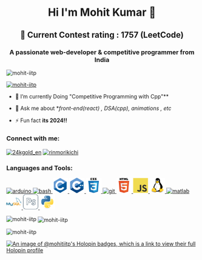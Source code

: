 <h1 align="center">Hi I'm Mohit Kumar 🚀</h1>
</hr>  

<h2 align="center" "> 🔭 Current Contest rating : 1757 (LeetCode)</h2>
</hr>
<h3 align="center">A passionate web-developer & competitive programmer from India</h3>



<p align="left"> <img src="https://komarev.com/ghpvc/?username=mohit-iitp&label=Profile%20views&color=b1bc62&style=flat" alt="mohit-iitp" /> </p>

<p align="left"> <a href="https://github.com/ryo-ma/github-profile-trophy"><img src="https://github-profile-trophy.vercel.app/?username=mohit-iitp" alt="mohit-iitp" /></a> </p>



- 🌱 I’m currently Doing "Competitive Programming with Cpp"**

- 💬 Ask me about **front-end(react) , DSA(cpp), animations , etc*

- ⚡ Fun fact **its 2024!!**

<h3 align="left">Connect with me:</h3>
<p align="left">
<a href="https://instagram.com/24kgold_en" target="blank"><img align="center" src="https://raw.githubusercontent.com/rahuldkjain/github-profile-readme-generator/master/src/images/icons/Social/instagram.svg" alt="24kgold_en" height="30" width="40" /></a>
<a href="https://www.leetcode.com/rinmorikichi" target="blank"><img align="center" src="https://raw.githubusercontent.com/rahuldkjain/github-profile-readme-generator/master/src/images/icons/Social/leet-code.svg" alt="rinmorikichi" height="30" width="40" /></a>
</p>

<h3 align="left">Languages and Tools:</h3>
<p align="left"> <a href="https://www.arduino.cc/" target="_blank" rel="noreferrer"> <img src="https://cdn.worldvectorlogo.com/logos/arduino-1.svg" alt="arduino" width="40" height="40"/> </a> <a href="https://www.gnu.org/software/bash/" target="_blank" rel="noreferrer"> <img src="https://www.vectorlogo.zone/logos/gnu_bash/gnu_bash-icon.svg" alt="bash" width="40" height="40"/> </a> <a href="https://www.cprogramming.com/" target="_blank" rel="noreferrer"> <img src="https://raw.githubusercontent.com/devicons/devicon/master/icons/c/c-original.svg" alt="c" width="40" height="40"/> </a> <a href="https://www.w3schools.com/cpp/" target="_blank" rel="noreferrer"> <img src="https://raw.githubusercontent.com/devicons/devicon/master/icons/cplusplus/cplusplus-original.svg" alt="cplusplus" width="40" height="40"/> </a> <a href="https://www.w3schools.com/css/" target="_blank" rel="noreferrer"> <img src="https://raw.githubusercontent.com/devicons/devicon/master/icons/css3/css3-original-wordmark.svg" alt="css3" width="40" height="40"/> </a> <a href="https://git-scm.com/" target="_blank" rel="noreferrer"> <img src="https://www.vectorlogo.zone/logos/git-scm/git-scm-icon.svg" alt="git" width="40" height="40"/> </a> <a href="https://www.w3.org/html/" target="_blank" rel="noreferrer"> <img src="https://raw.githubusercontent.com/devicons/devicon/master/icons/html5/html5-original-wordmark.svg" alt="html5" width="40" height="40"/> </a> <a href="https://developer.mozilla.org/en-US/docs/Web/JavaScript" target="_blank" rel="noreferrer"> <img src="https://raw.githubusercontent.com/devicons/devicon/master/icons/javascript/javascript-original.svg" alt="javascript" width="40" height="40"/> </a> <a href="https://www.linux.org/" target="_blank" rel="noreferrer"> <img src="https://raw.githubusercontent.com/devicons/devicon/master/icons/linux/linux-original.svg" alt="linux" width="40" height="40"/> </a> <a href="https://www.mathworks.com/" target="_blank" rel="noreferrer"> <img src="https://upload.wikimedia.org/wikipedia/commons/2/21/Matlab_Logo.png" alt="matlab" width="40" height="40"/> </a> <a href="https://www.mysql.com/" target="_blank" rel="noreferrer"> <img src="https://raw.githubusercontent.com/devicons/devicon/master/icons/mysql/mysql-original-wordmark.svg" alt="mysql" width="40" height="40"/> </a> <a href="https://www.photoshop.com/en" target="_blank" rel="noreferrer"> <img src="https://raw.githubusercontent.com/devicons/devicon/master/icons/photoshop/photoshop-line.svg" alt="photoshop" width="40" height="40"/> </a> <a href="https://www.python.org" target="_blank" rel="noreferrer"> <img src="https://raw.githubusercontent.com/devicons/devicon/master/icons/python/python-original.svg" alt="python" width="40" height="40"/> </a> </p>

<p><img align="left" src="https://github-readme-stats.vercel.app/api/top-langs?username=mohit-iitp&show_icons=true&theme=tokyonight&locale=en&layout=compact" alt="mohit-iitp" /></p>

<p>&nbsp;<img align="center" src="https://github-readme-stats.vercel.app/api?username=mohit-iitp&show_icons=true&theme=tokyonight&locale=en" alt="mohit-iitp" /></p>

<p><img align="center" src="https://github-readme-streak-stats.herokuapp.com/?user=mohit-iitp&theme=dark" alt="mohit-iitp" /></p>

[![An image of @mohitiitp's Holopin badges, which is a link to view their full Holopin profile](https://holopin.me/mohitiitp)](https://holopin.io/@mohitiitp)
